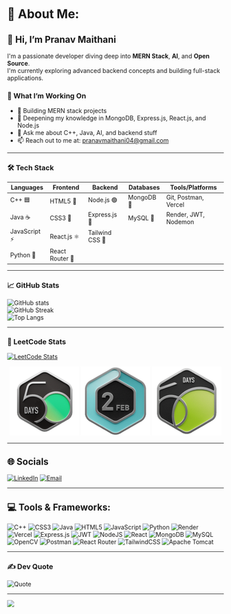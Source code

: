 # 💫 About Me:
## 👋 Hi, I’m Pranav Maithani  

I'm a passionate developer diving deep into **MERN Stack**, **AI**, and **Open Source**.  
I'm currently exploring advanced backend concepts and building full-stack applications.

### 🚀 What I’m Working On  
- 🔭 Building MERN stack projects  
- 🌱 Deepening my knowledge in MongoDB, Express.js, React.js, and Node.js  
- 💬 Ask me about C++, Java, AI, and backend stuff  
- 📫 Reach out to me at: [pranavmaithani04@gmail.com](mailto:pranavmaithani04@gmail.com)  

---

### 🛠 Tech Stack  

| **Languages**         | **Frontend**        | **Backend**         | **Databases**   | **Tools/Platforms**    |
|-----------------------|---------------------|----------------------|------------------|-------------------------|
| C++ 🟦                | HTML5 📄            | Node.js 🟢           | MongoDB 🍃       | Git, Postman, Vercel    |
| Java ☕               | CSS3 🎨             | Express.js 🚀        | MySQL 🐬         | Render, JWT, Nodemon    |
| JavaScript ⚡         | React.js ⚛️         | Tailwind CSS 🌊      |                  |                         |
| Python 🐍             | React Router 🔁     |                      |                  |                         |

---

### 📈 GitHub Stats  

![GitHub stats](https://github-readme-stats.vercel.app/api?username=pranav0040&show_icons=true&theme=radical)  
![GitHub Streak](https://nirzak-streak-stats.vercel.app/?user=pranav0040&theme=dark&hide_border=false)  
![Top Langs](https://github-readme-stats.vercel.app/api/top-langs/?username=pranav0040&theme=dark&hide_border=false&layout=compact)

---

### 🧠 LeetCode Stats  
[![LeetCode Stats](https://leetcard.jacoblin.cool/geeky406?theme=dark&font=Montserrat&ext=contest)](https://leetcode.com/geeky406)

<p align="center">
  <img src="https://github.com/pranav0040/badges-leetcode/blob/main/2024-50.gif" width="32%" />
  <img src="https://github.com/pranav0040/badges-leetcode/blob/main/202502.gif" width="32%" />
  <img src="https://github.com/pranav0040/badges-leetcode/blob/main/2550.gif" width="32%" />
</p>

---

## 🌐 Socials

[![LinkedIn](https://img.shields.io/badge/LinkedIn-%230077B5.svg?logo=linkedin&logoColor=white)](https://www.linkedin.com/in/pranav-maithani-450a3b259/) 
[![Email](https://img.shields.io/badge/Email-D14836?logo=gmail&logoColor=white)](mailto:pranavmaithani04@gmail.com) 

---

## 💻 Tools & Frameworks:

![C++](https://img.shields.io/badge/c++-%2300599C.svg?style=for-the-badge&logo=c%2B%2B&logoColor=white) 
![CSS3](https://img.shields.io/badge/css3-%231572B6.svg?style=for-the-badge&logo=css3&logoColor=white) 
![Java](https://img.shields.io/badge/java-%23ED8B00.svg?style=for-the-badge&logo=openjdk&logoColor=white) 
![HTML5](https://img.shields.io/badge/html5-%23E34F26.svg?style=for-the-badge&logo=html5&logoColor=white) 
![JavaScript](https://img.shields.io/badge/javascript-%23323330.svg?style=for-the-badge&logo=javascript&logoColor=%23F7DF1E) 
![Python](https://img.shields.io/badge/python-3670A0?style=for-the-badge&logo=python&logoColor=ffdd54) 
![Render](https://img.shields.io/badge/Render-%46E3B7.svg?style=for-the-badge&logo=render&logoColor=white) 
![Vercel](https://img.shields.io/badge/vercel-%23000000.svg?style=for-the-badge&logo=vercel&logoColor=white) 
![Express.js](https://img.shields.io/badge/express.js-%23404d59.svg?style=for-the-badge&logo=express&logoColor=%2361DAFB) 
![JWT](https://img.shields.io/badge/JWT-black?style=for-the-badge&logo=JSON%20web%20tokens) 
![NodeJS](https://img.shields.io/badge/node.js-6DA55F?style=for-the-badge&logo=node.js&logoColor=white) 
![React](https://img.shields.io/badge/react-%2320232a.svg?style=for-the-badge&logo=react&logoColor=%2361DAFB) 
![MongoDB](https://img.shields.io/badge/MongoDB-%234ea94b.svg?style=for-the-badge&logo=mongodb&logoColor=white) 
![MySQL](https://img.shields.io/badge/mysql-4479A1.svg?style=for-the-badge&logo=mysql&logoColor=white) 
![OpenCV](https://img.shields.io/badge/opencv-%23white.svg?style=for-the-badge&logo=opencv&logoColor=white) 
![Postman](https://img.shields.io/badge/Postman-FF6C37?style=for-the-badge&logo=postman&logoColor=white) 
![React Router](https://img.shields.io/badge/React_Router-CA4245?style=for-the-badge&logo=react-router&logoColor=white) 
![TailwindCSS](https://img.shields.io/badge/tailwindcss-%2338B2AC.svg?style=for-the-badge&logo=tailwind-css&logoColor=white) 
![Apache Tomcat](https://img.shields.io/badge/apache%20tomcat-%23F8DC75.svg?style=for-the-badge&logo=apache-tomcat&logoColor=black) 

---

### ✍️ Dev Quote

![Quote](https://quotes-github-readme.vercel.app/api?type=horizontal&theme=radical)

---

[![](https://visitcount.itsvg.in/api?id=pranav0040&icon=0&color=0)](https://visitcount.itsvg.in)
